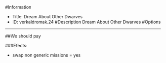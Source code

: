 #Information
 - Title: Dream About Other Dwarves
 - ID: verkaldromak.24
#Description
Dream About Other Dwarves
#Options

___
##We should pay

###Efects:<ul><li>swap non generic missions = yes</li></ul>
